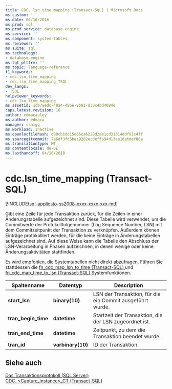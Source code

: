 ```yaml
---
title: CDC. lsn_time_mapping (Transact-SQL) | Microsoft Docs
ms.custom: ''
ms.date: 06/10/2016
ms.prod: sql
ms.prod_service: database-engine
ms.service: ''
ms.component: system-tables
ms.reviewer: ''
ms.suite: sql
ms.technology:
- database-engine
ms.tgt_pltfrm: ''
ms.topic: language-reference
f1_keywords:
- cdc.lsn_time_mapping
- cdc.lsn_time_mapping_TSQL
dev_langs:
- TSQL
helpviewer_keywords:
- cdc.lsn_time_mapping
ms.assetid: 1cb7aedc-48a4-486e-9b91-d30c4bd4084e
caps.latest.revision: 16
author: edmacauley
ms.author: edmaca
manager: craigg
ms.workload: Inactive
ms.openlocfilehash: d80cb1dd15e66ca6228d2ae1cd31314ddf91c4ff
ms.sourcegitcommit: 7a6df3fd5bea9282ecdeffa94d13ea1da6def80a
ms.translationtype: MT
ms.contentlocale: de-DE
ms.lasthandoff: 04/16/2018
---
```

# <a name="cdclsntimemapping-transact-sql"></a>cdc.lsn_time_mapping (Transact-SQL)
[!INCLUDE[tsql-appliesto-ss2008-xxxx-xxxx-xxx-md](../../includes/tsql-appliesto-ss2008-xxxx-xxxx-xxx-md.md)]

  Gibt eine Zeile für jede Transaktion zurück, für die Zeilen in einer Änderungstabelle aufgezeichnet sind. Diese Tabelle wird verwendet, um die Commitwerte der Protokollfolgenummer (Log Sequence Number, LSN) mit dem Commitzeitpunkt der Transaktion zu verknüpfen. Außerdem können Einträge protokolliert werden, für die keine Einträge in Änderungstabellen aufgezeichnet sind. Auf diese Weise kann die Tabelle den Abschluss der LSN-Verarbeitung in Phasen aufzeichnen, in denen wenige oder keine Änderungsaktivitäten stattfinden.  
  
 Es wird empfohlen, die Systemtabellen nicht direkt abzufragen. Führen Sie stattdessen die [fn_cdc_map_lsn_to_time &#40;Transact-SQL&#41; ](../../relational-databases/system-functions/sys-fn-cdc-map-lsn-to-time-transact-sql.md) und [fn_cdc_map_time_to_lsn &#40;Transact-SQL&#41; ](../../relational-databases/system-functions/sys-fn-cdc-map-time-to-lsn-transact-sql.md) Systemfunktionen.  
    
|Spaltenname|Datentyp|Description|  
|-----------------|---------------|-----------------|  
|**start_lsn**|**binary(10)**|LSN der Transaktion, für die ein Commit ausgeführt wurde.|  
|**tran_begin_time**|**datetime**|Startzeit der Transaktion, die der LSN zugeordnet ist.|  
|**tran_end_time**|**datetime**|Zeitpunkt, zu dem die Transaktion beendet wurde.|  
|**tran_id**|**varbinary(10)**|ID der Transaktion.|  
  
## <a name="see-also"></a>Siehe auch  
 [Das Transaktionsprotokoll &#40;SQL Server&#41;](../../relational-databases/logs/the-transaction-log-sql-server.md)   
 [CDC. &#60;Capture_instance&#62;_CT &#40;Transact-SQL&#41;](../../relational-databases/system-tables/cdc-capture-instance-ct-transact-sql.md)  
  
  
